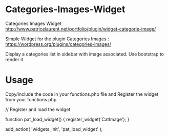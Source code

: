 # Categories-Images-Widget
Categories Images Widget
http://www.patricelaurent.net/portfolio/plugin/widget-categorie-image/

Simple Widget for the plugin Categories Images :
https://wordpress.org/plugins/categories-images/

Display a categories list in sidebar with image associated.
Use bootstrap to render it

# Usage

Copy/include the code in your functions.php file and Register the widget from your functions.php

// Register and load the widget

function pat_load_widget() {
	register_widget('CatImage');
}

add_action( 'widgets_init', 'pat_load_widget' );
